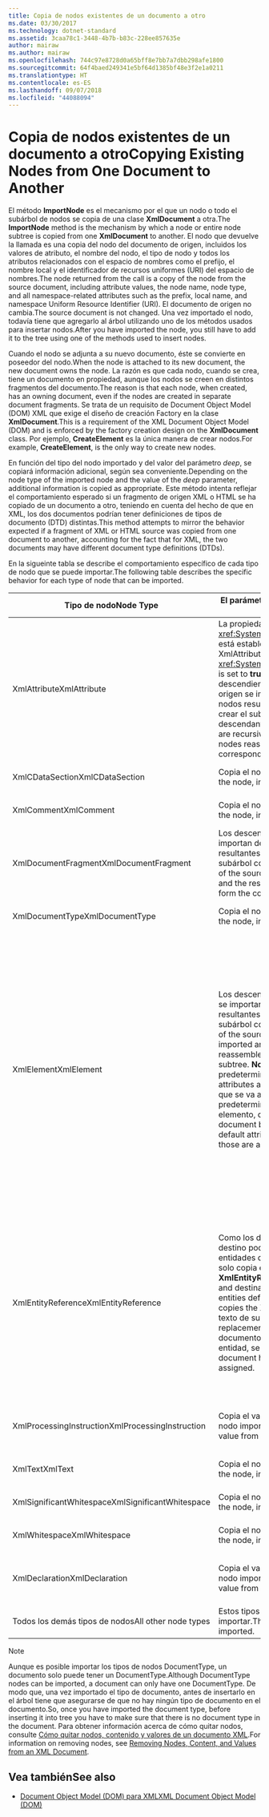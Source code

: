 ```yaml
---
title: Copia de nodos existentes de un documento a otro
ms.date: 03/30/2017
ms.technology: dotnet-standard
ms.assetid: 3caa78c1-3448-4b7b-b83c-228ee857635e
author: mairaw
ms.author: mairaw
ms.openlocfilehash: 744c97e8728d0a65bff8e7bb7a7dbb298afe1800
ms.sourcegitcommit: 64f4baed249341e5bf64d1385bf48e3f2e1a0211
ms.translationtype: HT
ms.contentlocale: es-ES
ms.lasthandoff: 09/07/2018
ms.locfileid: "44088094"
---
```

# <a name="copying-existing-nodes-from-one-document-to-another"></a><span data-ttu-id="168a4-102">Copia de nodos existentes de un documento a otro</span><span class="sxs-lookup"><span data-stu-id="168a4-102">Copying Existing Nodes from One Document to Another</span></span>
<span data-ttu-id="168a4-103">El método **ImportNode** es el mecanismo por el que un nodo o todo el subárbol de nodos se copia de una clase **XmlDocument** a otra.</span><span class="sxs-lookup"><span data-stu-id="168a4-103">The **ImportNode** method is the mechanism by which a node or entire node subtree is copied from one **XmlDocument** to another.</span></span> <span data-ttu-id="168a4-104">El nodo que devuelve la llamada es una copia del nodo del documento de origen, incluidos los valores de atributo, el nombre del nodo, el tipo de nodo y todos los atributos relacionados con el espacio de nombres como el prefijo, el nombre local y el identificador de recursos uniformes (URI) del espacio de nombres.</span><span class="sxs-lookup"><span data-stu-id="168a4-104">The node returned from the call is a copy of the node from the source document, including attribute values, the node name, node type, and all namespace-related attributes such as the prefix, local name, and namespace Uniform Resource Identifier (URI).</span></span> <span data-ttu-id="168a4-105">El documento de origen no cambia.</span><span class="sxs-lookup"><span data-stu-id="168a4-105">The source document is not changed.</span></span> <span data-ttu-id="168a4-106">Una vez importado el nodo, todavía tiene que agregarlo al árbol utilizando uno de los métodos usados para insertar nodos.</span><span class="sxs-lookup"><span data-stu-id="168a4-106">After you have imported the node, you still have to add it to the tree using one of the methods used to insert nodes.</span></span>  
  
 <span data-ttu-id="168a4-107">Cuando el nodo se adjunta a su nuevo documento, éste se convierte en poseedor del nodo.</span><span class="sxs-lookup"><span data-stu-id="168a4-107">When the node is attached to its new document, the new document owns the node.</span></span> <span data-ttu-id="168a4-108">La razón es que cada nodo, cuando se crea, tiene un documento en propiedad, aunque los nodos se creen en distintos fragmentos del documento.</span><span class="sxs-lookup"><span data-stu-id="168a4-108">The reason is that each node, when created, has an owning document, even if the nodes are created in separate document fragments.</span></span> <span data-ttu-id="168a4-109">Se trata de un requisito de Document Object Model (DOM) XML que exige el diseño de creación Factory en la clase **XmlDocument**.</span><span class="sxs-lookup"><span data-stu-id="168a4-109">This is a requirement of the XML Document Object Model (DOM) and is enforced by the factory creation design on the **XmlDocument** class.</span></span> <span data-ttu-id="168a4-110">Por ejemplo, **CreateElement** es la única manera de crear nodos.</span><span class="sxs-lookup"><span data-stu-id="168a4-110">For example, **CreateElement**, is the only way to create new nodes.</span></span>  
  
 <span data-ttu-id="168a4-111">En función del tipo del nodo importado y del valor del parámetro *deep*, se copiará información adicional, según sea conveniente.</span><span class="sxs-lookup"><span data-stu-id="168a4-111">Depending on the node type of the imported node and the value of the *deep* parameter, additional information is copied as appropriate.</span></span> <span data-ttu-id="168a4-112">Este método intenta reflejar el comportamiento esperado si un fragmento de origen XML o HTML se ha copiado de un documento a otro, teniendo en cuenta del hecho de que en XML, los dos documentos podrían tener definiciones de tipos de documento (DTD) distintas.</span><span class="sxs-lookup"><span data-stu-id="168a4-112">This method attempts to mirror the behavior expected if a fragment of XML or HTML source was copied from one document to another, accounting for the fact that for XML, the two documents may have different document type definitions (DTDs).</span></span>  
  
 <span data-ttu-id="168a4-113">En la sigueinte tabla se describe el comportamiento específico de cada tipo de nodo que se puede importar.</span><span class="sxs-lookup"><span data-stu-id="168a4-113">The following table describes the specific behavior for each type of node that can be imported.</span></span>  
  
|<span data-ttu-id="168a4-114">Tipo de nodo</span><span class="sxs-lookup"><span data-stu-id="168a4-114">Node Type</span></span>|<span data-ttu-id="168a4-115">El parámetro *deep* es true</span><span class="sxs-lookup"><span data-stu-id="168a4-115">*deep* parameter is true</span></span>|<span data-ttu-id="168a4-116">El parámetro *deep* es false</span><span class="sxs-lookup"><span data-stu-id="168a4-116">*deep* parameter is false</span></span>|  
|---------------|------------------------------|-------------------------------|  
|<span data-ttu-id="168a4-117">XmlAttribute</span><span class="sxs-lookup"><span data-stu-id="168a4-117">XmlAttribute</span></span>|<span data-ttu-id="168a4-118">La propiedad <xref:System.Xml.XmlAttribute.Specified%2A> está establecida en **true** en el nodo XmlAttribute.</span><span class="sxs-lookup"><span data-stu-id="168a4-118">The <xref:System.Xml.XmlAttribute.Specified%2A> is set to **true** on the XmlAttribute.</span></span> <span data-ttu-id="168a4-119">Los descendientes del nodo **XmlAttribute** de origen se importan de forma recursiva y los nodos resultantes se reensamblan para crear el subárbol correspondiente.</span><span class="sxs-lookup"><span data-stu-id="168a4-119">The descendants of the source **XmlAttribute** are recursively imported and the resulting nodes reassembled to form the corresponding subtree.</span></span>|<span data-ttu-id="168a4-120">El parámetro *deep* no se aplica a los nodos **XmlAttribute**, dado que siempre incluyen sus nodos secundarios cuando se importan.</span><span class="sxs-lookup"><span data-stu-id="168a4-120">The *deep* parameter does not apply to **XmlAttribute** nodes, because they always carry their child nodes with them when imported.</span></span>|  
|<span data-ttu-id="168a4-121">XmlCDataSection</span><span class="sxs-lookup"><span data-stu-id="168a4-121">XmlCDataSection</span></span>|<span data-ttu-id="168a4-122">Copia el nodo, junto con sus datos.</span><span class="sxs-lookup"><span data-stu-id="168a4-122">Copies the node, including its data.</span></span>|<span data-ttu-id="168a4-123">Copia el nodo, junto con sus datos.</span><span class="sxs-lookup"><span data-stu-id="168a4-123">Copies the node, including its data.</span></span>|  
|<span data-ttu-id="168a4-124">XmlComment</span><span class="sxs-lookup"><span data-stu-id="168a4-124">XmlComment</span></span>|<span data-ttu-id="168a4-125">Copia el nodo, junto con sus datos.</span><span class="sxs-lookup"><span data-stu-id="168a4-125">Copies the node, including its data.</span></span>|<span data-ttu-id="168a4-126">Copia el nodo, junto con sus datos.</span><span class="sxs-lookup"><span data-stu-id="168a4-126">Copies the node, including its data.</span></span>|  
|<span data-ttu-id="168a4-127">XmlDocumentFragment</span><span class="sxs-lookup"><span data-stu-id="168a4-127">XmlDocumentFragment</span></span>|<span data-ttu-id="168a4-128">Los descendientes del nodo de origen se importan de forma recursiva y los nodos resultantes se reensamblan para crear el subárbol correspondiente.</span><span class="sxs-lookup"><span data-stu-id="168a4-128">The descendants of the source node are recursively imported and the resulting nodes reassembled to form the corresponding subtree.</span></span>|<span data-ttu-id="168a4-129">Se crea una clase **XmlDocumentFragment** vacía.</span><span class="sxs-lookup"><span data-stu-id="168a4-129">An empty **XmlDocumentFragment** is created.</span></span>|  
|<span data-ttu-id="168a4-130">XmlDocumentType</span><span class="sxs-lookup"><span data-stu-id="168a4-130">XmlDocumentType</span></span>|<span data-ttu-id="168a4-131">Copia el nodo, junto con sus datos.\*</span><span class="sxs-lookup"><span data-stu-id="168a4-131">Copies the node, including its data.\*</span></span>|<span data-ttu-id="168a4-132">Copia el nodo, junto con sus datos.\*</span><span class="sxs-lookup"><span data-stu-id="168a4-132">Copies the node, including its data.\*</span></span>|  
|<span data-ttu-id="168a4-133">XmlElement</span><span class="sxs-lookup"><span data-stu-id="168a4-133">XmlElement</span></span>|<span data-ttu-id="168a4-134">Los descendientes del elemento de origen se importan de forma recursiva y los nodos resultantes se reensamblan para crear el subárbol correspondiente.</span><span class="sxs-lookup"><span data-stu-id="168a4-134">The descendants of the source element are recursively imported and the resulting nodes reassembled to form the corresponding subtree.</span></span> <span data-ttu-id="168a4-135">**Nota:** Los atributos predeterminados no se copian.</span><span class="sxs-lookup"><span data-stu-id="168a4-135">**Note:**  Default attributes are not copied.</span></span> <span data-ttu-id="168a4-136">Si el documento que se va a importar define atributos predeterminados para este nombre de elemento, dichos atributos se asignan.</span><span class="sxs-lookup"><span data-stu-id="168a4-136">If the document being imported into defines default attributes for this element name, those are assigned.</span></span>|<span data-ttu-id="168a4-137">Los nodos del atributo especificado del elemento de origen se importan y los nodos **XmlAttribute** se adjuntan al nuevo elemento.</span><span class="sxs-lookup"><span data-stu-id="168a4-137">Specified attribute nodes of the source element are imported, and the generated **XmlAttribute** nodes are attached to the new element.</span></span> <span data-ttu-id="168a4-138">Los nodos descendientes no se copian.</span><span class="sxs-lookup"><span data-stu-id="168a4-138">The descendant nodes are not copied.</span></span> <span data-ttu-id="168a4-139">**Nota:** Los atributos predeterminados no se copian.</span><span class="sxs-lookup"><span data-stu-id="168a4-139">**Note:**  Default attributes are not copied.</span></span> <span data-ttu-id="168a4-140">Si el documento que se va a importar define atributos predeterminados para este nombre de elemento, dichos atributos se asignan.</span><span class="sxs-lookup"><span data-stu-id="168a4-140">If the document being imported into defines default attributes for this element name, those are assigned.</span></span>|  
|<span data-ttu-id="168a4-141">XmlEntityReference</span><span class="sxs-lookup"><span data-stu-id="168a4-141">XmlEntityReference</span></span>|<span data-ttu-id="168a4-142">Como los documentos de origen y de destino podrían tener definidas las entidades de forma diferente, este método solo copia el nodo **XmlEntityReference**.</span><span class="sxs-lookup"><span data-stu-id="168a4-142">Because the source and destination documents could have the entities defined differently, this method only copies the **XmlEntityReference** node.</span></span> <span data-ttu-id="168a4-143">El texto de sustitución no se incluye.</span><span class="sxs-lookup"><span data-stu-id="168a4-143">The replacement text is not included.</span></span> <span data-ttu-id="168a4-144">Si el documento de destino tiene definida la entidad, se asigna su valor.</span><span class="sxs-lookup"><span data-stu-id="168a4-144">If the destination document has the entity defined, its value is assigned.</span></span>|<span data-ttu-id="168a4-145">Como los documentos de origen y de destino podrían tener definidas las entidades de forma diferente, este método solo copia el nodo **XmlEntityReference**.</span><span class="sxs-lookup"><span data-stu-id="168a4-145">Because the source and destination documents could have the entities defined differently, this method only copies the **XmlEntityReference** node.</span></span> <span data-ttu-id="168a4-146">El texto de sustitución no se incluye.</span><span class="sxs-lookup"><span data-stu-id="168a4-146">The replacement text is not included.</span></span> <span data-ttu-id="168a4-147">Si el documento de destino tiene definida la entidad, se asigna su valor.</span><span class="sxs-lookup"><span data-stu-id="168a4-147">If the destination document has the entity defined, its value is assigned.</span></span>|  
|<span data-ttu-id="168a4-148">XmlProcessingInstruction</span><span class="sxs-lookup"><span data-stu-id="168a4-148">XmlProcessingInstruction</span></span>|<span data-ttu-id="168a4-149">Copia el valor de destino y de datos del nodo importado.</span><span class="sxs-lookup"><span data-stu-id="168a4-149">Copies the target and data value from the imported node.</span></span>|<span data-ttu-id="168a4-150">Copia el valor de destino y de datos del nodo importado.</span><span class="sxs-lookup"><span data-stu-id="168a4-150">Copies the target and data value from the imported node.</span></span>|  
|<span data-ttu-id="168a4-151">XmlText</span><span class="sxs-lookup"><span data-stu-id="168a4-151">XmlText</span></span>|<span data-ttu-id="168a4-152">Copia el nodo, junto con sus datos.</span><span class="sxs-lookup"><span data-stu-id="168a4-152">Copies the node, including its data.</span></span>|<span data-ttu-id="168a4-153">Copia el nodo, junto con sus datos.</span><span class="sxs-lookup"><span data-stu-id="168a4-153">Copies the node, including its data.</span></span>|  
|<span data-ttu-id="168a4-154">XmlSignificantWhitespace</span><span class="sxs-lookup"><span data-stu-id="168a4-154">XmlSignificantWhitespace</span></span>|<span data-ttu-id="168a4-155">Copia el nodo, junto con sus datos.</span><span class="sxs-lookup"><span data-stu-id="168a4-155">Copies the node, including its data.</span></span>|<span data-ttu-id="168a4-156">Copia el nodo, junto con sus datos.</span><span class="sxs-lookup"><span data-stu-id="168a4-156">Copies the node, including its data.</span></span>|  
|<span data-ttu-id="168a4-157">XmlWhitespace</span><span class="sxs-lookup"><span data-stu-id="168a4-157">XmlWhitespace</span></span>|<span data-ttu-id="168a4-158">Copia el nodo, junto con sus datos.</span><span class="sxs-lookup"><span data-stu-id="168a4-158">Copies the node, including its data.</span></span>|<span data-ttu-id="168a4-159">Copia el nodo, junto con sus datos.</span><span class="sxs-lookup"><span data-stu-id="168a4-159">Copies the node, including its data.</span></span>|  
|<span data-ttu-id="168a4-160">XmlDeclaration</span><span class="sxs-lookup"><span data-stu-id="168a4-160">XmlDeclaration</span></span>|<span data-ttu-id="168a4-161">Copia el valor de destino y de datos del nodo importado.</span><span class="sxs-lookup"><span data-stu-id="168a4-161">Copies the target and data value from the imported node.</span></span>|<span data-ttu-id="168a4-162">Copia el valor de destino y de datos del nodo importado.</span><span class="sxs-lookup"><span data-stu-id="168a4-162">Copies the target and data value from the imported node.</span></span>|  
|<span data-ttu-id="168a4-163">Todos los demás tipos de nodos</span><span class="sxs-lookup"><span data-stu-id="168a4-163">All other node types</span></span>|<span data-ttu-id="168a4-164">Estos tipos de nodos no se pueden importar.</span><span class="sxs-lookup"><span data-stu-id="168a4-164">These node types cannot be imported.</span></span>|<span data-ttu-id="168a4-165">Estos tipos de nodos no se pueden importar.</span><span class="sxs-lookup"><span data-stu-id="168a4-165">These node types cannot be imported.</span></span>|  
  
> [!NOTE]
>  <span data-ttu-id="168a4-166">Aunque es posible importar los tipos de nodos DocumentType, un documento solo puede tener un DocumentType.</span><span class="sxs-lookup"><span data-stu-id="168a4-166">Although DocumentType nodes can be imported, a document can only have one DocumentType.</span></span> <span data-ttu-id="168a4-167">De modo que, una vez importado el tipo de documento, antes de insertarlo en el árbol tiene que asegurarse de que no hay ningún tipo de documento en el documento.</span><span class="sxs-lookup"><span data-stu-id="168a4-167">So, once you have imported the document type, before inserting it into tree you have to make sure that there is no document type in the document.</span></span> <span data-ttu-id="168a4-168">Para obtener información acerca de cómo quitar nodos, consulte [Cómo quitar nodos, contenido y valores de un documento XML](../../../../docs/standard/data/xml/removing-nodes-content-and-values-from-an-xml-document.md).</span><span class="sxs-lookup"><span data-stu-id="168a4-168">For information on removing nodes, see [Removing Nodes, Content, and Values from an XML Document](../../../../docs/standard/data/xml/removing-nodes-content-and-values-from-an-xml-document.md).</span></span>  
  
## <a name="see-also"></a><span data-ttu-id="168a4-169">Vea también</span><span class="sxs-lookup"><span data-stu-id="168a4-169">See also</span></span>

- [<span data-ttu-id="168a4-170">Document Object Model (DOM) para XML</span><span class="sxs-lookup"><span data-stu-id="168a4-170">XML Document Object Model (DOM)</span></span>](../../../../docs/standard/data/xml/xml-document-object-model-dom.md)
